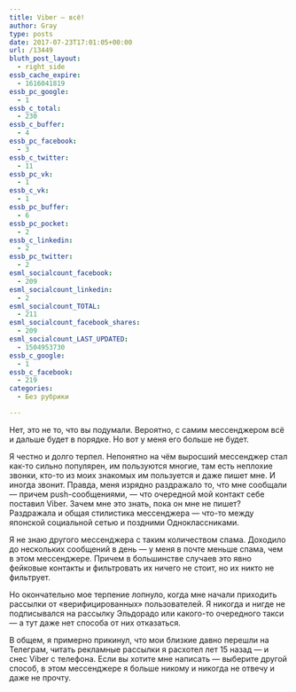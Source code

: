 ```yaml
---
title: Viber — всё!
author: Gray
type: posts
date: 2017-07-23T17:01:05+00:00
url: /13449
bluth_post_layout:
  - right_side
essb_cache_expire:
  - 1616041819
essb_pc_google:
  - 1
essb_c_total:
  - 230
essb_c_buffer:
  - 4
essb_pc_facebook:
  - 3
essb_c_twitter:
  - 11
essb_pc_vk:
  - 1
essb_c_vk:
  - 1
essb_pc_buffer:
  - 6
essb_pc_pocket:
  - 2
essb_c_linkedin:
  - 2
essb_pc_twitter:
  - 2
esml_socialcount_facebook:
  - 209
esml_socialcount_linkedin:
  - 2
esml_socialcount_TOTAL:
  - 211
esml_socialcount_facebook_shares:
  - 209
esml_socialcount_LAST_UPDATED:
  - 1504953730
essb_c_google:
  - 1
essb_c_facebook:
  - 219
categories:
  - Без рубрики

---
```








Нет, это не то, что вы подумали. Вероятно, с самим мессенджером всё и дальше будет в порядке. Но вот у меня его больше не будет.

Я честно и долго терпел. Непонятно на чём выросший мессенджер стал как-то сильно популярен, им пользуются многие, там есть неплохие звонки, кто-то из моих знакомых им пользуется и даже пишет мне. И иногда звонит. Правда, меня изрядно раздражало то, что мне сообщали — причем push-сообщениями, — что очередной мой контакт себе поставил Viber. Зачем мне это знать, пока он мне не пишет? Раздражала и общая стилистика мессенджера — что-то между японской социальной сетью и поздними Одноклассниками.

Я не знаю другого мессенджера с таким количеством спама. Доходило до нескольких сообщений в день — у меня в почте меньше спама, чем в этом мессенджере. Причем в большинстве случаев это явно фейковые контакты и фильтровать их ничего не стоит, но их никто не фильтрует.

Но окончательно мое терпение лопнуло, когда мне начали приходить рассылки от &#171;верифицированных&#187; пользователей. Я никогда и нигде не подписывался на рассылку Эльдорадо или какого-то очередного такси — а тут даже нет способа от них отказаться.

В общем, я примерно прикинул, что мои близкие давно перешли на Телеграм, читать рекламные рассылки я расхотел лет 15 назад — и снес Viber с телефона. Если вы хотите мне написать — выберите другой способ, в этом мессенджере я больше никому и никогда не отвечу и даже не прочту.